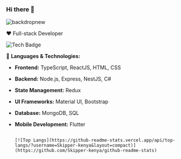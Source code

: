 ### Hi there 👋
![backdropnew](https://github.com/Skipper-kenya/Skipper-kenya/assets/108946752/56da7633-1210-4424-9fc1-6c0174602031)

❤️ Full-stack Developer

![Tech Badge](https://img.shields.io/badge/Tech-Stack-green)

🔭 **Languages & Technologies:**

- **Frontend:** TypeScript, ReactJS, HTML, CSS
- **Backend:** Node.js, Express, NestJS, C#
- **State Management:** Redux                               
- **UI Frameworks:** Material UI, Bootstrap
- **Database:** MongoDB, SQL
- **Mobile Development:** Flutter
  
                                                                          [![Top Langs](https://github-readme-stats.vercel.app/api/top-langs/?username=Skipper-kenya&layout=compact)](https://github.com/Skipper-kenya/github-readme-stats)


